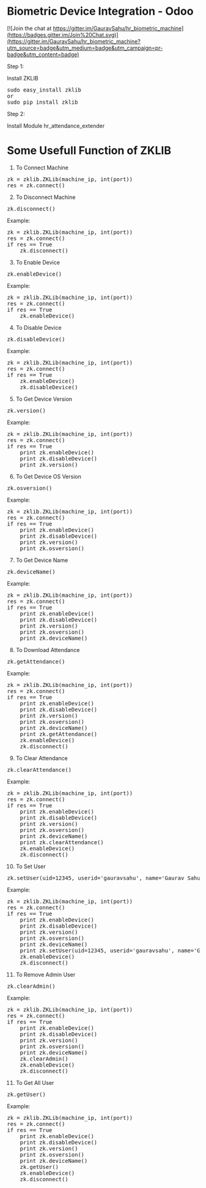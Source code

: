 # Biometric Device Integration - Odoo

[![Join the chat at https://gitter.im/GauravSahu/hr_biometric_machine](https://badges.gitter.im/Join%20Chat.svg)](https://gitter.im/GauravSahu/hr_biometric_machine?utm_source=badge&utm_medium=badge&utm_campaign=pr-badge&utm_content=badge)

Step 1:

Install ZKLIB
<pre>
sudo easy_install zklib 
or
sudo pip install zklib
</pre>
Step 2:

Install Module hr_attendance_extender


# Some Usefull Function of ZKLIB

1. To Connect Machine 
<pre>
zk = zklib.ZKLib(machine_ip, int(port))
res = zk.connect()
</pre>
2. To Disconnect Machine
<pre>
zk.disconnect()
</pre>
Example:
<pre>
zk = zklib.ZKLib(machine_ip, int(port))
res = zk.connect()
if res == True
	zk.disconnect()
</pre>
3. To Enable  Device
<pre>
zk.enableDevice()
</pre>
Example:
<pre>
zk = zklib.ZKLib(machine_ip, int(port))
res = zk.connect()
if res == True
	zk.enableDevice()
</pre>
4. To Disable  Device
<pre>
zk.disableDevice()
</pre>
Example:
<pre>
zk = zklib.ZKLib(machine_ip, int(port))
res = zk.connect()
if res == True
	zk.enableDevice()
	zk.disableDevice()
</pre>

5. To Get Device Version
<pre>
zk.version()
</pre>
Example:
<pre>
zk = zklib.ZKLib(machine_ip, int(port))
res = zk.connect()
if res == True
	print zk.enableDevice()
	print zk.disableDevice()
	print zk.version()
</pre>

6. To Get Device OS Version
<pre>
zk.osversion()
</pre>
Example:
<pre>
zk = zklib.ZKLib(machine_ip, int(port))
res = zk.connect()
if res == True
	print zk.enableDevice()
	print zk.disableDevice()
	print zk.version()
	print zk.osversion()
</pre>

7. To Get Device Name
<pre>
zk.deviceName()
</pre>
Example:
<pre>
zk = zklib.ZKLib(machine_ip, int(port))
res = zk.connect()
if res == True
	print zk.enableDevice()
	print zk.disableDevice()
	print zk.version()
	print zk.osversion()
	print zk.deviceName()
</pre>

8. To Download Attendance
<pre>
zk.getAttendance()
</pre>
Example:
<pre>
zk = zklib.ZKLib(machine_ip, int(port))
res = zk.connect()
if res == True
	print zk.enableDevice()
	print zk.disableDevice()
	print zk.version()
	print zk.osversion()
	print zk.deviceName()
	print zk.getAttendance()
	zk.enableDevice()
	zk.disconnect()
</pre>

9. To Clear Attendance
<pre>
zk.clearAttendance()
</pre>
Example:
<pre>
zk = zklib.ZKLib(machine_ip, int(port))
res = zk.connect()
if res == True
	print zk.enableDevice()
	print zk.disableDevice()
	print zk.version()
	print zk.osversion()
	print zk.deviceName()
	print zk.clearAttendance()
	zk.enableDevice()
	zk.disconnect()
</pre>

10. To Set User
<pre>
zk.setUser(uid=12345, userid='gauravsahu', name='Gaurav Sahu', password='123456', role=zkconst.LEVEL_ADMIN)
</pre>
Example:
<pre>
zk = zklib.ZKLib(machine_ip, int(port))
res = zk.connect()
if res == True
	print zk.enableDevice()
	print zk.disableDevice()
	print zk.version()
	print zk.osversion()
	print zk.deviceName()
	print zk.setUser(uid=12345, userid='gauravsahu', name='Gaurav Sahu', password='123456', role=zkconst.LEVEL_ADMIN)
	zk.enableDevice()
	zk.disconnect()
</pre>

11. To Remove Admin User
<pre>
zk.clearAdmin()
</pre>
Example:
<pre>
zk = zklib.ZKLib(machine_ip, int(port))
res = zk.connect()
if res == True
	print zk.enableDevice()
	print zk.disableDevice()
	print zk.version()
	print zk.osversion()
	print zk.deviceName()
	zk.clearAdmin()
	zk.enableDevice()
	zk.disconnect()
</pre>

11. To Get All User
<pre>
zk.getUser()
</pre>
Example:
<pre>
zk = zklib.ZKLib(machine_ip, int(port))
res = zk.connect()
if res == True
	print zk.enableDevice()
	print zk.disableDevice()
	print zk.version()
	print zk.osversion()
	print zk.deviceName()
	zk.getUser()
	zk.enableDevice()
	zk.disconnect()
</pre>


